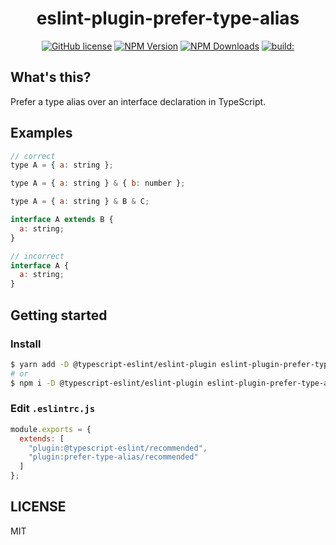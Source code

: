<h1 align="center">eslint-plugin-prefer-type-alias</h1>

<p align="center">
  <a href="https://github.com/otofu-square/eslint-plugin-prefer-type-alias/blob/master/LICENSE"><img src="https://img.shields.io/npm/l/eslint-plugin-prefer-type-alias.svg?style=flat-square" alt="GitHub license" /></a>
  <a href="https://www.npmjs.com/package/eslint-plugin-prefer-type-alias"><img src="https://img.shields.io/npm/v/eslint-plugin-prefer-type-alias.svg?style=flat-square" alt="NPM Version" /></a>
  <a href="https://www.npmjs.com/package/eslint-plugin-prefer-type-alias"><img src="https://img.shields.io/npm/dm/eslint-plugin-prefer-type-alias.svg?style=flat-square" alt="NPM Downloads" /></a>
  <a href="https://travis-ci.com/otofu-square/eslint-plugin-prefer-type-alias" id="status-image-popup" title="Latest push build on default branch: " name="status-images" class="open-popup" data-ember-action="" data-ember-action-58="58"><img src="https://travis-ci.com/otofu-square/eslint-plugin-prefer-type-alias.svg?branch=master" alt="build:"></a>
</p>

## What's this?

Prefer a type alias over an interface declaration in TypeScript.

## Examples

```js
// correct
type A = { a: string };

type A = { a: string } & { b: number };

type A = { a: string } & B & C;

interface A extends B {
  a: string;
}
```

```js
// incorrect
interface A {
  a: string;
}
```

## Getting started

### Install

```sh
$ yarn add -D @typescript-eslint/eslint-plugin eslint-plugin-prefer-type-alias
# or
$ npm i -D @typescript-eslint/eslint-plugin eslint-plugin-prefer-type-alias
```

### Edit `.eslintrc.js`

```js
module.exports = {
  extends: [
    "plugin:@typescript-eslint/recommended",
    "plugin:prefer-type-alias/recommended"
  ]
};
```

## LICENSE

MIT
